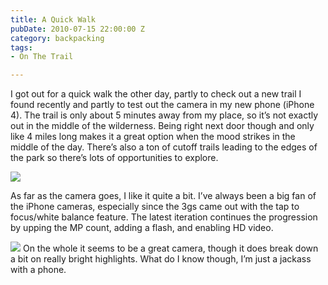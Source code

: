 ```yaml
---
title: A Quick Walk
pubDate: 2010-07-15 22:00:00 Z
category: backpacking
tags:
- On The Trail

---
```

I got out for a quick walk the other day, partly to check out a new trail I found recently and partly to test out the camera in my new phone (iPhone 4). The trail is only about 5 minutes away from my place, so it’s not exactly out in the middle of the wilderness. Being right next door though and only like 4 miles long makes it a great option when the mood strikes in the middle of the day. There’s also a ton of cutoff trails leading to the edges of the park so there’s lots of opportunities to explore.

<img src='/images/walkseneca.jpg' >

<!--more-->

As far as the camera goes, I like it quite a bit. I’ve always been a big fan of the iPhone cameras, especially since the 3gs came out with the tap to focus/white balance feature. The latest iteration continues the progression by upping the MP count, adding a flash, and enabling HD video.

<img src='/images/walktrail.jpg' >
On the whole it seems to be a great camera, though it does break down a bit on really bright highlights. What do I know though, I’m just a jackass with a phone.